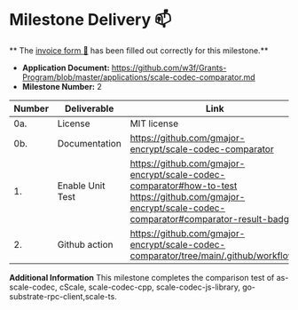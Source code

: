 # Milestone Delivery :mailbox:

**
The [invoice form :pencil:](https://docs.google.com/forms/d/e/1FAIpQLSfmNYaoCgrxyhzgoKQ0ynQvnNRoTmgApz9NrMp-hd8mhIiO0A/viewform)
has been filled out correctly for this milestone.**

- **Application Document:** https://github.com/w3f/Grants-Program/blob/master/applications/scale-codec-comparator.md
- **Milestone Number:** 2

| Number | Deliverable      | Link                                                                                                                                                        | Notes |
| ------ | ---------------- | ----------------------------------------------------------------------------------------------------------------------------------------------------------- | ----- |
| 0a.    | License          | MIT license                                                                                                                                                 | MIT   |
| 0b.    | Documentation    | https://github.com/gmajor-encrypt/scale-codec-comparator                                                                                                    |       |
| 1.     | Enable Unit Test | https://github.com/gmajor-encrypt/scale-codec-comparator#how-to-test <br/>https://github.com/gmajor-encrypt/scale-codec-comparator#comparator-result-badges |       |
| 2.     | Github action    | https://github.com/gmajor-encrypt/scale-codec-comparator/tree/main/.github/workflows                                                                        |       |

**Additional Information**
This milestone completes the comparison test of as-scale-codec, cScale, scale-codec-cpp, scale-codec-js-library, go-substrate-rpc-client,scale-ts.
